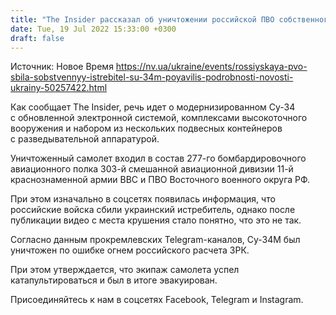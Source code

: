 ```yaml
---
title: "The Insider рассказал об уничтожении российской ПВО собственного истребителя Су-34М"
date: Tue, 19 Jul 2022 15:33:00 +0300
draft: false
---
```

Источник: Новое Время https://nv.ua/ukraine/events/rossiyskaya-pvo-sbila-sobstvennyy-istrebitel-su-34m-poyavilis-podrobnosti-novosti-ukrainy-50257422.html


Как сообщает The Insider, речь идет о модернизированном Су-34 с обновленной электронной системой, комплексами высокоточного вооружения и набором из нескольких подвесных контейнеров с разведывательной аппаратурой.

Уничтоженный самолет входил в состав 277-го бомбардировочного авиационного полка 303-й смешанной авиационной дивизии 11-й краснознаменной армии ВВС и ПВО Восточного военного округа РФ.

При этом изначально в соцсетях появилась информация, что российские войска сбили украинский истребитель, однако после публикации видео с места крушения стало понятно, что это не так.

Согласно данным прокремлевских Telegram-каналов, Су-34М был уничтожен по ошибке огнем российского расчета ЗРК.

При этом утверждается, что экипаж самолета успел катапультироваться и был в итоге эвакуирован.

Присоединяйтесь к нам в соцсетях Facebook, Telegram и Instagram.
